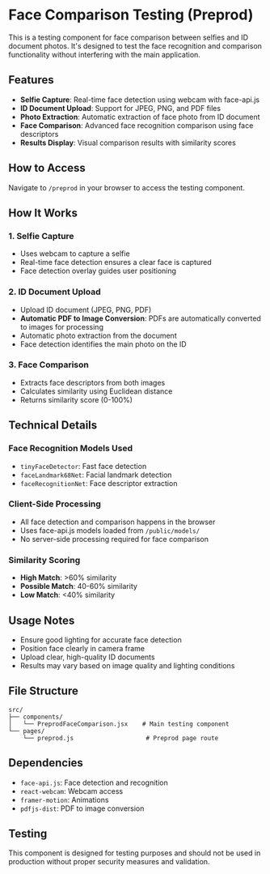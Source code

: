# Face Comparison Testing (Preprod)

This is a testing component for face comparison between selfies and ID document photos. It's designed to test the face recognition and comparison functionality without interfering with the main application.

## Features

- **Selfie Capture**: Real-time face detection using webcam with face-api.js
- **ID Document Upload**: Support for JPEG, PNG, and PDF files
- **Photo Extraction**: Automatic extraction of face photo from ID document
- **Face Comparison**: Advanced face recognition comparison using face descriptors
- **Results Display**: Visual comparison results with similarity scores

## How to Access

Navigate to `/preprod` in your browser to access the testing component.

## How It Works

### 1. Selfie Capture
- Uses webcam to capture a selfie
- Real-time face detection ensures a clear face is captured
- Face detection overlay guides user positioning

### 2. ID Document Upload
- Upload ID document (JPEG, PNG, PDF)
- **Automatic PDF to Image Conversion**: PDFs are automatically converted to images for processing
- Automatic photo extraction from the document
- Face detection identifies the main photo on the ID

### 3. Face Comparison
- Extracts face descriptors from both images
- Calculates similarity using Euclidean distance
- Returns similarity score (0-100%)

## Technical Details

### Face Recognition Models Used
- `tinyFaceDetector`: Fast face detection
- `faceLandmark68Net`: Facial landmark detection
- `faceRecognitionNet`: Face descriptor extraction

### Client-Side Processing
- All face detection and comparison happens in the browser
- Uses face-api.js models loaded from `/public/models/`
- No server-side processing required for face comparison

### Similarity Scoring
- **High Match**: >60% similarity
- **Possible Match**: 40-60% similarity  
- **Low Match**: <40% similarity

## Usage Notes

- Ensure good lighting for accurate face detection
- Position face clearly in camera frame
- Upload clear, high-quality ID documents
- Results may vary based on image quality and lighting conditions

## File Structure

```
src/
├── components/
│   └── PreprodFaceComparison.jsx    # Main testing component
└── pages/
    └── preprod.js                    # Preprod page route
```

## Dependencies

- `face-api.js`: Face detection and recognition
- `react-webcam`: Webcam access
- `framer-motion`: Animations
- `pdfjs-dist`: PDF to image conversion

## Testing

This component is designed for testing purposes and should not be used in production without proper security measures and validation.
